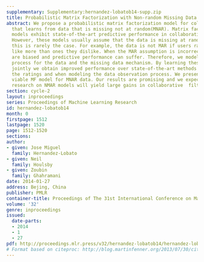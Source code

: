 ```yaml
---
supplementary: Supplementary:hernandez-lobatob14-supp.zip
title: Probabilistic Matrix Factorization with Non-random Missing Data
abstract: We propose a probabilistic matrix factorization model for collaborative  filtering
  that learns from data that is missing not at random(MNAR). Matrix factorization
  models exhibit state-of-the-art predictive performance in collaborative filtering.
  However, these models usually assume that the data is missing at random (MAR), and
  this is rarely the case. For example, the data is not MAR if users rate items they
  like more than ones they dislike. When the MAR assumption is incorrect, inferences
  are biased and predictive performance can suffer. Therefore, we model both the generative
  process for the data and the missing data mechanism. By learning these two models
  jointly we obtain improved performance over state-of-the-art methods when predicting
  the ratings and when modeling the data observation process. We present the first
  viable MF model for MNAR data. Our results are promising and we expect that further
  research on NMAR models will yield large gains in collaborative  filtering.
section: cycle-2
layout: inproceedings
series: Proceedings of Machine Learning Research
id: hernandez-lobatob14
month: 0
firstpage: 1512
lastpage: 1520
page: 1512-1520
sections: 
author:
- given: Jose Miguel
  family: Hernandez-Lobato
- given: Neil
  family: Houlsby
- given: Zoubin
  family: Ghahramani
date: 2014-01-27
address: Bejing, China
publisher: PMLR
container-title: Proceedings of The 31st International Conference on Machine Learning
volume: '32'
genre: inproceedings
issued:
  date-parts:
  - 2014
  - 1
  - 27
pdf: http://proceedings.mlr.press/v32/hernandez-lobatob14/hernandez-lobatob14.pdf
# Format based on citeproc: http://blog.martinfenner.org/2013/07/30/citeproc-yaml-for-bibliographies/
---
```

